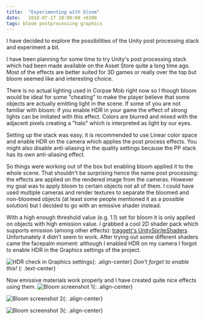 ```yaml
---
title:  "Experimenting with bloom"
date:   2018-07-17 20:00:00 +0200
tags: bloom postprocessing graphics
---
```

I have decided to explore the possibilities of the Unity post processing stack and experiment a bit.
<!--more-->

I have been planning for some time to try Unity's post processing stack which had been made available on the Asset Store quite a long time ago. Most of the effects are better suited for 3D games or really over the top but bloom seemed like and interesting choice.

There is no actual lighting used in Corpse Mob right now so I though bloom would be ideal for some "cheating" to make the player believe that some objects are actually emitting light in the scene. If some of you are not familiar with bloom: if you enable HDR in your game the effect of strong lights can be imitated with this effect. Colors are blurred and mixed with the adjacent pixels creating a "halo" which is interpreted as light by our eyes.

Setting up the stack was easy, it is recommended to use Linear color space and enable HDR on the camera which applies the post process effects. You might also disable anti-aliasing in the quality settings because the PP stack has its own anti-aliasing effect.

So things were working out of the box but enabling bloom applied it to the whole scene. That shouldn't be surprising hence the name post processing: the effects are applied on the rendered image from the cameras. However my goal was to apply bloom to certain objects not all of them. I could have used multiple cameras and render textures to separate the bloomed and non-bloomed objects (at least some people mentioned it as a possible solution) but I decided to go with an emissive shader instead.

With a high enough threshold value (e.g. 1.1) set for bloom it is only applied on objects with high emission value. I grabbed a cool 2D shader pack which supports emission (among other effects): [traggett's UnitySpriteShaders](https://github.com/traggett/UnitySpriteShaders). Unfortunately it didn't seem to work. After trying out some different shaders came the facepalm moment: although I enabled HDR on my camera I forgot to enable HDR in the Graphics settings of the project.

![HDR check in Graphics settings]({{site.url}}/assets/images/hdrcheck.png){: .align-center}
*Don't forget to enable this!*
{: .text-center}

Now emissive materials work properly and I have created quite nice effects using them.
![Bloom screenshot 1]({{site.url}}/assets/images/bloom1.png){: .align-center}


![Bloom screenshot 2]({{site.url}}/assets/images/bloom2.png){: .align-center}


![Bloom screenshot 3]({{site.url}}/assets/images/bloom3.png){: .align-center}